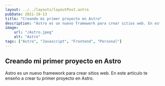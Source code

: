```yaml
---
layout: ../../layouts/layoutPost.astro
pubDate: 2021-10-13
title: "Creando mi primer proyecto en Astro"
description: "Astro es un nuevo framework para crear sitios web. En este artículo te enseño a crear tu primer proyecto en Astro."
image: 
    url: "/Astro.jpeg"
    alt: "Astro"
tags: ["Astro", "Javascript", "Frontend", "Personal"]
---
```


## Creando mi primer proyecto en Astro

Astro es un nuevo framework para crear sitios web. En este artículo te enseño a crear tu primer proyecto en Astro.